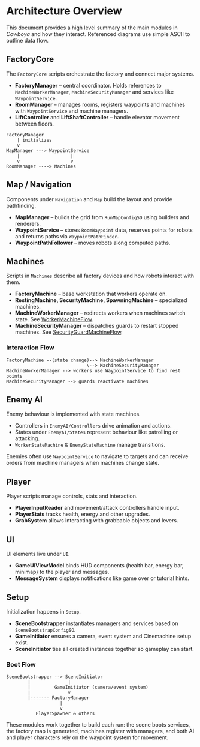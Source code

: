 # Architecture Overview

This document provides a high level summary of the main modules in *Cowboya* and how they interact. Referenced diagrams use simple ASCII to outline data flow.

## FactoryCore
The `FactoryCore` scripts orchestrate the factory and connect major systems.
- **FactoryManager** – central coordinator. Holds references to `MachineWorkerManager`, `MachineSecurityManager` and services like `WaypointService`.
- **RoomManager** – manages rooms, registers waypoints and machines with `WaypointService` and machine managers.
- **LiftController** and **LiftShaftController** – handle elevator movement between floors.

```
FactoryManager
    | initializes
    v
MapManager ---> WaypointService
    |                   |
    v                   v
RoomManager ----> Machines
```

## Map / Navigation
Components under `Navigation` and `Map` build the layout and provide pathfinding.
- **MapManager** – builds the grid from `RunMapConfigSO` using builders and renderers.
- **WaypointService** – stores `RoomWaypoint` data, reserves points for robots and returns paths via `WaypointPathFinder`.
- **WaypointPathFollower** – moves robots along computed paths.

## Machines
Scripts in `Machines` describe all factory devices and how robots interact with them.
- **FactoryMachine** – base workstation that workers operate on.
- **RestingMachine, SecurityMachine, SpawningMachine** – specialized machines.
- **MachineWorkerManager** – redirects workers when machines switch state. See [WorkerMachineFlow](../Assets/Doc/WorkerMachineFlow.md).
- **MachineSecurityManager** – dispatches guards to restart stopped machines. See [SecurityGuardMachineFlow](../Assets/Doc/SecurityGuardMachineFlow.md).

### Interaction Flow
```
FactoryMachine --(state change)--> MachineWorkerManager
                              \--> MachineSecurityManager
MachineWorkerManager --> workers use WaypointService to find rest points
MachineSecurityManager --> guards reactivate machines
```

## Enemy AI
Enemy behaviour is implemented with state machines.
- Controllers in `EnemyAI/Controllers` drive animation and actions.
- States under `EnemyAI/States` represent behaviour like patrolling or attacking.
- `WorkerStateMachine` & `EnemyStateMachine` manage transitions.

Enemies often use `WaypointService` to navigate to targets and can receive orders from machine managers when machines change state.

## Player
Player scripts manage controls, stats and interaction.
- **PlayerInputReader** and movement/attack controllers handle input.
- **PlayerStats** tracks health, energy and other upgrades.
- **GrabSystem** allows interacting with grabbable objects and levers.

## UI
UI elements live under `UI`.
- **GameUIViewModel** binds HUD components (health bar, energy bar, minimap) to the player and messages.
- **MessageSystem** displays notifications like game over or tutorial hints.

## Setup
Initialization happens in `Setup`.
- **SceneBootstrapper** instantiates managers and services based on `SceneBootstrapConfigSO`.
- **GameInitiator** ensures a camera, event system and Cinemachine setup exist.
- **SceneInitiator** ties all created instances together so gameplay can start.

### Boot Flow
```
SceneBootstrapper --> SceneInitiator
        |              |
        |         GameInitiator (camera/event system)
        |              v
        |------- FactoryManager
                    |
                    v
           PlayerSpawner & others
```

These modules work together to build each run: the scene boots services, the factory map is generated, machines register with managers, and both AI and player characters rely on the waypoint system for movement.
